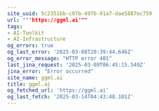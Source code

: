 ```yaml
---
site_uuid: 5c2351bb-c97b-497b-91a7-dae5887ec759
url: ""'https://ggml.ai'""
tags:
- AI-Toolkit
- AI-Infrastructure
og_errors: true
og_last_error: '2025-03-08T20:39:44.646Z'
og_error_message: "HTTP error 401"
last_jina_request: '2025-03-09T06:45:15.549Z'
jina_error: "Error occurred"
site_name: ggml.ai
title: ggml.ai
og_fetched_url: 'https://ggml.ai'
og_last_fetch: '2025-03-14T04:43:48.101Z'
---
```


